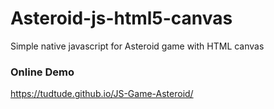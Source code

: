 # Asteroid-js-html5-canvas
Simple native javascript for Asteroid game with HTML canvas 

### Online Demo
https://tudtude.github.io/JS-Game-Asteroid/

